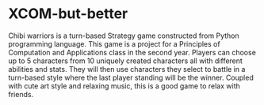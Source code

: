 # XCOM-but-better
Chibi warriors is a turn-based Strategy game constructed from Python programming language. This game is a project for a Principles of Computation and Applications class in the  second year. Players can choose up to 5 characters from 10 uniquely created characters all with different abilities and stats. They will then use characters they select to battle in a turn-based style where the last player standing will be the winner. Coupled with cute art style and relaxing music, this is a good game to relax with friends.
